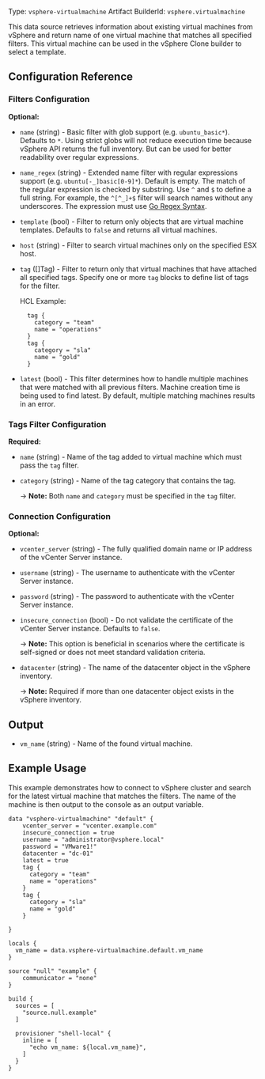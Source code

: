 Type: `vsphere-virtualmachine`
Artifact BuilderId: `vsphere.virtualmachine`

This data source retrieves information about existing virtual machines from vSphere
and return name of one virtual machine that matches all specified filters. This virtual
machine can be used in the vSphere Clone builder to select a template.

## Configuration Reference

### Filters Configuration

**Optional:**

<!-- Code generated from the comments of the Config struct in datasource/virtualmachine/data.go; DO NOT EDIT MANUALLY -->

- `name` (string) - Basic filter with glob support (e.g. `ubuntu_basic*`). Defaults to `*`.
  Using strict globs will not reduce execution time because vSphere API
  returns the full inventory. But can be used for better readability over
  regular expressions.

- `name_regex` (string) - Extended name filter with regular expressions support
  (e.g. `ubuntu[-_]basic[0-9]*`). Default is empty. The match of the
  regular expression is checked by substring. Use `^` and `$` to define a
  full string. For example, the `^[^_]+$` filter will search names
  without any underscores. The expression must use
  [Go Regex Syntax](https://pkg.go.dev/regexp/syntax).

- `template` (bool) - Filter to return only objects that are virtual machine templates.
  Defaults to `false` and returns all virtual machines.

- `host` (string) - Filter to search virtual machines only on the specified ESX host.

- `tag` ([]Tag) - Filter to return only that virtual machines that have attached all
  specified tags. Specify one or more `tag` blocks to define list of tags
   for the filter.
  
  HCL Example:
  
  ```hcl
  	tag {
  	  category = "team"
  	  name = "operations"
  	}
  	tag {
  	  category = "sla"
  	  name = "gold"
  	}
  ```

- `latest` (bool) - This filter determines how to handle multiple machines that were
  matched with all previous filters. Machine creation time is being used
  to find latest. By default, multiple matching machines results in an
  error.

<!-- End of code generated from the comments of the Config struct in datasource/virtualmachine/data.go; -->


### Tags Filter Configuration

**Required:**

<!-- Code generated from the comments of the Tag struct in datasource/virtualmachine/data.go; DO NOT EDIT MANUALLY -->

- `name` (string) - Name of the tag added to virtual machine which must pass the `tag`
  filter.

- `category` (string) - Name of the tag category that contains the tag.
  
  -> **Note:** Both `name` and `category` must be specified in the `tag`
  filter.

<!-- End of code generated from the comments of the Tag struct in datasource/virtualmachine/data.go; -->


### Connection Configuration

**Optional:**

<!-- Code generated from the comments of the ConnectConfig struct in builder/vsphere/common/step_connect.go; DO NOT EDIT MANUALLY -->

- `vcenter_server` (string) - The fully qualified domain name or IP address of the vCenter Server
  instance.

- `username` (string) - The username to authenticate with the vCenter Server instance.

- `password` (string) - The password to authenticate with the vCenter Server instance.

- `insecure_connection` (bool) - Do not validate the certificate of the vCenter Server instance.
  Defaults to `false`.
  
  -> **Note:** This option is beneficial in scenarios where the certificate
  is self-signed or does not meet standard validation criteria.

- `datacenter` (string) - The name of the datacenter object in the vSphere inventory.
  
  -> **Note:** Required if more than one datacenter object exists in the
  vSphere inventory.

<!-- End of code generated from the comments of the ConnectConfig struct in builder/vsphere/common/step_connect.go; -->


## Output

<!-- Code generated from the comments of the DatasourceOutput struct in datasource/virtualmachine/data.go; DO NOT EDIT MANUALLY -->

- `vm_name` (string) - Name of the found virtual machine.

<!-- End of code generated from the comments of the DatasourceOutput struct in datasource/virtualmachine/data.go; -->


## Example Usage

This example demonstrates how to connect to vSphere cluster and search for the latest virtual machine
that matches the filters. The name of the machine is then output to the console as an output variable.
```hcl
data "vsphere-virtualmachine" "default" {
    vcenter_server = "vcenter.example.com"
    insecure_connection = true
    username = "administrator@vsphere.local"
    password = "VMware1!"
    datacenter = "dc-01"
    latest = true
    tag {
	  category = "team"
	  name = "operations"
	}
	tag {
	  category = "sla"
	  name = "gold"
	}

}

locals {
  vm_name = data.vsphere-virtualmachine.default.vm_name
}

source "null" "example" {
    communicator = "none"
}

build {
  sources = [
    "source.null.example"
  ]

  provisioner "shell-local" {
    inline = [
      "echo vm_name: ${local.vm_name}",
    ]
  }
}
```
